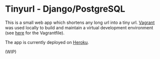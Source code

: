 # Tinyurl - Django/PostgreSQL

This is a small web app which shortens any long url into a tiny url. [Vagrant](https://www.vagrantup.com/) was used locally to build and maintain a virtual development environment (see [here](https://github.com/haoguanqing/tinyurl-vagrant-env) for the Vagrantfile).

The app is currently deployed on [Heroku](https://hgq-twttr.herokuapp.com/).

(WIP)
